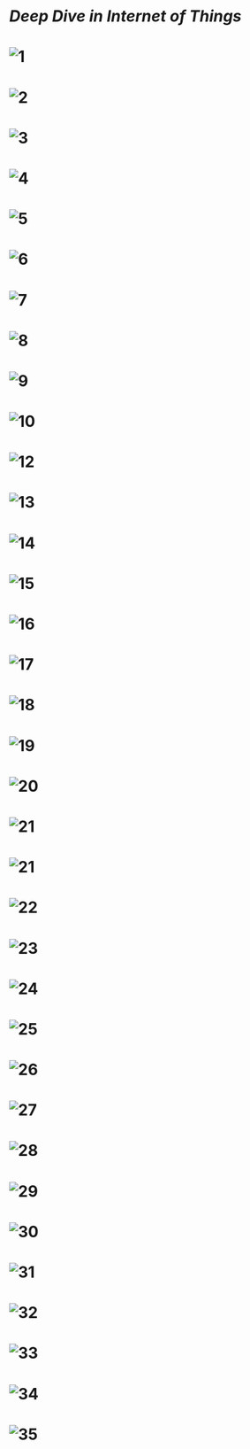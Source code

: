 # *Deep Dive in Internet of Things*

# ![1](DPIoT/20211019_172732000_iOS.jpg)
# ![2](DPIoT/20211019_172744000_iOS.jpg)
# ![3](DPIoT/20211019_172807000_iOS.jpg)
# ![4](DPIoT/20211019_172819000_iOS.jpg)
# ![5](DPIoT/20211019_172833000_iOS.jpg)
# ![6](DPIoT/20211019_172847000_iOS.jpg)
# ![7](DPIoT/20211019_172916000_iOS.jpg)
# ![8](DPIoT/20211019_172930000_iOS.jpg)
# ![9](DPIoT/20211019_172942000_iOS.jpg)
# ![10](DPIoT/20211019_172954000_iOS.jpg)
# ![12](DPIoT/20211019_173305000_iOS.jpg)
# ![13](DPIoT/20211019_175430000_iOS.jpg)
# ![14](DPIoT/20211019_175446000_iOS.jpg)
# ![15](DPIoT/20211019_175508000_iOS.jpg)
# ![16](DPIoT/20211019_175522000_iOS.jpg)
# ![17](DPIoT/20211019_175535000_iOS.jpg)
# ![18](DPIoT/20211019_175553000_iOS.jpg)
# ![19](DPIoT/20211019_175615000_iOS.jpg)
# ![20](DPIoT/20211019_175630000_iOS.jpg)
# ![21](DPIoT/20211019_175641000_iOS.jpg)
# ![21](DPIoT/20211019_175651000_iOS.jpg)
# ![22](DPIoT/20211019_175704000_iOS.jpg)
# ![23](DPIoT/20211019_175715000_iOS.jpg)
# ![24](DPIoT/20211019_175729000_iOS.jpg)
# ![25](DPIoT/20211019_175740000_iOS.jpg)
# ![26](DPIoT/20211019_175753000_iOS.jpg)
# ![27](DPIoT/20211019_175805000_iOS.jpg)
# ![28](DPIoT/20211019_175821000_iOS.jpg)
# ![29](DPIoT/20211019_175833000_iOS.jpg)
# ![30](DPIoT/20211019_175852000_iOS.jpg)
# ![31](DPIoT/20211019_175906000_iOS.jpg)
# ![32](DPIoT/20211019_175928000_iOS.jpg)
# ![33](DPIoT/20211019_175940000_iOS.jpg)
# ![34](DPIoT/20211019_180001000_iOS.jpg)
# ![35](DPIoT/20211019_180043000_iOS.jpg)

